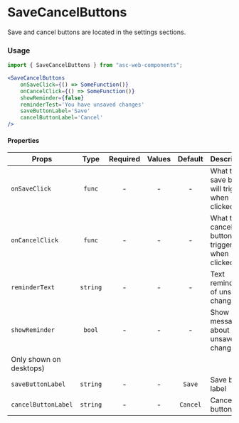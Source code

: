 # SaveCancelButtons

Save and cancel buttons are located in the settings sections.

### Usage

```js
import { SaveCancelButtons } from "asc-web-components";
```

```jsx
<SaveCancelButtons
    onSaveClick={() => SomeFunction()}
    onCancelClick={() => SomeFunction()}
    showReminder={false}
    reminderTest='You have unsaved changes'
    saveButtonLabel='Save'
    cancelButtonLabel='Cancel'
/>
```

#### Properties

| Props                  |      Type      | Required |            Values             |   Default    | Description                                                              |
| ---------------------- | :------------: | :------: | :---------------------------: | :----------: | ------------------------------------------------------------------------ |
| `onSaveClick`          |     `func`     |    -     |               -               |      -       | What the save button will trigger when clicked                            |
| `onCancelClick`        |     `func`     |    -     |               -               |      -       | What the cancel button will trigger when clicked                           |
| `reminderText`         |    `string`    |    -     |               -               |      -       | Text reminding of unsaved changes                                                           |
| `showReminder`         |     `bool`     |    -     |               -               |      -       | Show message about unsaved changes.
Only shown on desktops)                                            |
| `saveButtonLabel`      |    `string`    |    -     |               -               |    `Save`    | Save button label                                                               |
| `cancelButtonLabel`    |    `string`    |    -     |               -               |   `Cancel`   | Cancel button label                                                               |



